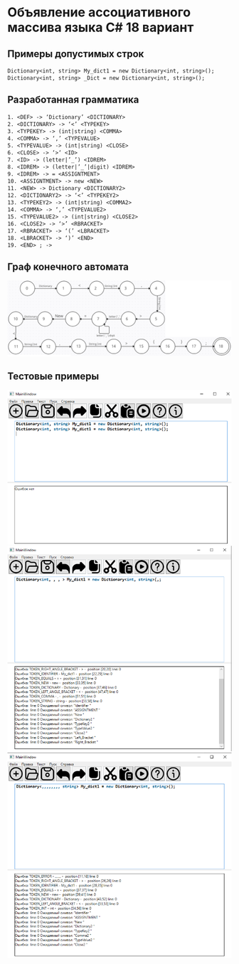 # Объявление ассоциативного массива языка C# 18 вариант


## Примеры допустимых строк
```
Dictionary<int, string> My_dict1 = new Dictionary<int, string>();
Dictionary<int, string> _Dict = new Dictionary<int, string>();
```
## Разработанная грамматика
```
1. <DEF> -> ‘Dictionary’ <DICTIONARY>
2. <DICTIONARY> -> ‘<’ <TYPEKEY>
3. <TYPEKEY> -> (int|string) <COMMA>
4. <COMMA> -> ‘,’ <TYPEVALUE>
5. <TYPEVALUE> -> (int|string) <CLOSE>
6. <CLOSE> -> ‘>‘ <ID>
7. <ID> -> (letter|’_’) <IDREM>
8. <IDREM> -> (letter|’_’|digit) <IDREM>
9. <IDREM> -> = <ASSIGNTMENT>
10. <ASSIGNTMENT> -> new <NEW>
11. <NEW> -> Dictionary <DICTIONARY2>
12. <DICTIONARY2> -> ‘<’ <TYPEKEY2>
13. <TYPEKEY2> -> (int|string) <COMMA2>
14. <COMMA> -> ‘,’ <TYPEVALUE2>
15. <TYPEVALUE2> -> (int|string) <CLOSE2>
16. <CLOSE2> -> ‘>’ <RBRACKET>
17. <RBRACKET> -> ‘(’ <LBRACKET>
18. <LBRACKET> -> ‘)’ <END>
19. <END> ; ->

```
## Граф конечного автомата
![alt text](Graph.png)

## Тестовые примеры
![alt text](image.png)
![alt text](image-3.png)
![alt text](image-4.png)
